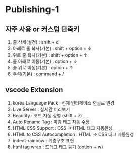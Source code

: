 # Publishing-1
  
## 자주 사용 or 커스텀 단축키  
1. 줄 삭제(설정) : shift + d  
2. 아래로 줄 복사(기본) : shift + option + ↓  
3. 위로 줄 복사(기본) : shift + option + ↑  
4. 줄 아래로 이동(기본) : option + ↓  
5. 줄 위로 이동(기본) : option + ↑  
6. 주석(기본) : command + /  
  
  
## vscode Extension  
1. korea Language Pack : 전체 인터페이스 한글로 변경  
2. Live Server : 실시간 미리보기  
3. Beautify : 코드 자동 정렬 (shift + z)  
4. Auto Rename Tag : 마감 태그 자동 수정  
5. HTML CSS Support : CSS → HTML 태그 자동완성  
6. HTML to CSS Autocompletion : HTML → CSS 태그 자동완성  
7. indent-rainbow : 계층구조 표현 
8. html tag wrap : 드래그 태그 묶기 (option + w)  

